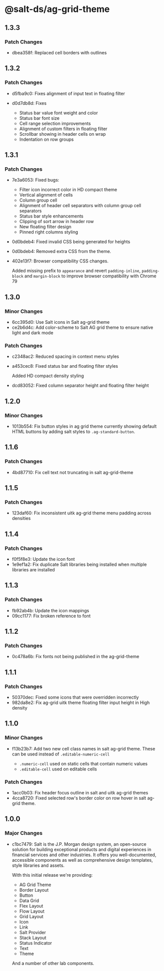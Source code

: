# @salt-ds/ag-grid-theme

## 1.3.3

### Patch Changes

- dbea358f: Replaced cell borders with outlines

## 1.3.2

### Patch Changes

- d5fba9c0: Fixes alignment of input text in floating filter
- d0d7db8d: Fixes

  - Status bar value font weight and color
  - Status bar font size
  - Cell range selection improvements
  - Alignment of custom filters in floating filter
  - Scrollbar showing in header cells on wrap
  - Indentation on row groups

## 1.3.1

### Patch Changes

- 7e3a6053: Fixed bugs:

  - Filter icon incorrect color in HD compact theme
  - Vertical alignment of cells
  - Column group cell
  - Alignment of header cell separators with column group cell separators
  - Status bar style enhancements
  - Clipping of sort arrow in header row
  - New floating filter design
  - Pinned right columns styling

- 0d0bdeb4: Fixed invalid CSS being generated for heights
- 0d0bdeb4: Removed extra CSS from the theme.
- 402e13f7: Browser compatibility CSS changes.

  Added missing prefix to `appearance` and revert `padding-inline`, `padding-block` and `margin-block` to improve browser compatibility with Chrome 79

## 1.3.0

### Minor Changes

- 6cc395d0: Use Salt icons in Salt ag-grid theme
- ce2b6d4c: Add color-scheme to Salt AG grid theme to ensure native light and dark mode

### Patch Changes

- c2348ac2: Reduced spacing in context menu styles
- a453cec8: Fixed status bar and floating filter styles

  Added HD compact density styling

- dcd83052: Fixed column separator height and floating filter height

## 1.2.0

### Minor Changes

- 1013b554: Fix button styles in ag grid theme currently showing default HTML buttons by adding salt styles to `.ag-standard-button`.

## 1.1.6

### Patch Changes

- 4bd87710: Fix cell text not truncating in salt ag-grid-theme

## 1.1.5

### Patch Changes

- 123daf60: Fix inconsistent uitk ag-grid theme menu padding across densities

## 1.1.4

### Patch Changes

- f0f5f8e3: Update the icon font
- 1e9ef1a2: Fix duplicate Salt libraries being installed when multiple libraries are installed

## 1.1.3

### Patch Changes

- fb92ab4b: Update the icon mappings
- 09cc1177: Fix broken reference to font

## 1.1.2

### Patch Changes

- 0c478a6b: Fix fonts not being published in the ag-grid-theme

## 1.1.1

### Patch Changes

- 50370dec: Fixed some icons that were overridden incorrectly
- 982da8e2: Fix ag-grid uitk theme floating filter input height in High density

## 1.1.0

### Minor Changes

- f13b23b7: Add two new cell class names in salt ag-grid theme. These can be used instead of `.editable-numeric-cell`

  - `.numeric-cell` used on static cells that contain numeric values
  - `.editable-cell` used on editable cells

### Patch Changes

- 1acc0b03: Fix header focus outline in salt and uitk ag-grid themes
- 4cca8720: Fixed selected row's border color on row hover in salt ag-grid theme.

## 1.0.0

### Major Changes

- c1bc7479: Salt is the J.P. Morgan design system, an open-source solution for building exceptional products and digital experiences in financial services and other industries. It offers you well-documented, accessible components as well as comprehensive design templates, style libraries and assets.

  With this initial release we're providing:

  - AG Grid Theme
  - Border Layout
  - Button
  - Data Grid
  - Flex Layout
  - Flow Layout
  - Grid Layout
  - Icon
  - Link
  - Salt Provider
  - Stack Layout
  - Status Indicator
  - Text
  - Theme

  And a number of other lab components.
